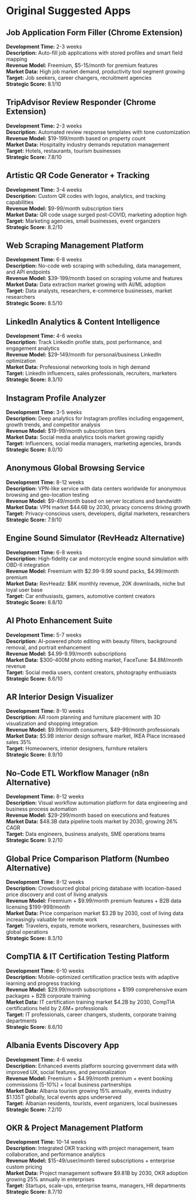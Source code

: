 # Original Suggested Apps

## Job Application Form Filler (Chrome Extension)
**Development Time:** 2-3 weeks  
**Description:** Auto-fill job applications with stored profiles and smart field mapping  
**Revenue Model:** Freemium, $5-15/month for premium features  
**Market Data:** High job market demand, productivity tool segment growing  
**Target:** Job seekers, career changers, recruitment agencies  
**Strategic Score:** 8.1/10

## TripAdvisor Review Responder (Chrome Extension)
**Development Time:** 2-3 weeks  
**Description:** Automated review response templates with tone customization  
**Revenue Model:** $19-199/month based on property count  
**Market Data:** Hospitality industry demands reputation management  
**Target:** Hotels, restaurants, tourism businesses  
**Strategic Score:** 7.8/10

## Artistic QR Code Generator + Tracking
**Development Time:** 3-4 weeks  
**Description:** Custom QR codes with logos, analytics, and tracking capabilities  
**Revenue Model:** $9-99/month subscription tiers  
**Market Data:** QR code usage surged post-COVID, marketing adoption high  
**Target:** Marketing agencies, small businesses, event organizers  
**Strategic Score:** 8.2/10

## Web Scraping Management Platform
**Development Time:** 6-8 weeks  
**Description:** No-code web scraping with scheduling, data management, and API endpoints  
**Revenue Model:** $39-199/month based on scraping volume and features  
**Market Data:** Data extraction market growing with AI/ML adoption  
**Target:** Data analysts, researchers, e-commerce businesses, market researchers  
**Strategic Score:** 8.5/10

## LinkedIn Analytics & Content Intelligence
**Development Time:** 4-6 weeks  
**Description:** Track LinkedIn profile stats, post performance, and engagement analytics  
**Revenue Model:** $29-149/month for personal/business LinkedIn optimization  
**Market Data:** Professional networking tools in high demand  
**Target:** LinkedIn influencers, sales professionals, recruiters, marketers  
**Strategic Score:** 8.3/10

## Instagram Profile Analyzer
**Development Time:** 3-5 weeks  
**Description:** Deep analytics for Instagram profiles including engagement, growth trends, and competitor analysis  
**Revenue Model:** $19-99/month subscription tiers  
**Market Data:** Social media analytics tools market growing rapidly  
**Target:** Influencers, social media managers, marketing agencies, brands  
**Strategic Score:** 8.0/10

## Anonymous Global Browsing Service
**Development Time:** 8-12 weeks  
**Description:** VPN-like service with data centers worldwide for anonymous browsing and geo-location testing  
**Revenue Model:** $9-49/month based on server locations and bandwidth  
**Market Data:** VPN market $44.6B by 2030, privacy concerns driving growth  
**Target:** Privacy-conscious users, developers, digital marketers, researchers  
**Strategic Score:** 7.9/10

## Engine Sound Simulator (RevHeadz Alternative)
**Development Time:** 6-8 weeks  
**Description:** High-fidelity car and motorcycle engine sound simulation with OBD-II integration  
**Revenue Model:** Freemium with $2.99-9.99 sound packs, $4.99/month premium  
**Market Data:** RevHeadz: $8K monthly revenue, 20K downloads, niche but loyal user base  
**Target:** Car enthusiasts, gamers, automotive content creators  
**Strategic Score:** 6.8/10

## AI Photo Enhancement Suite
**Development Time:** 5-7 weeks  
**Description:** AI-powered photo editing with beauty filters, background removal, and portrait enhancement  
**Revenue Model:** $4.99-9.99/month subscriptions  
**Market Data:** $300-400M photo editing market, FaceTune: $4.8M/month revenue  
**Target:** Social media users, content creators, photography enthusiasts  
**Strategic Score:** 8.6/10

## AR Interior Design Visualizer
**Development Time:** 8-10 weeks  
**Description:** AR room planning and furniture placement with 3D visualization and shopping integration  
**Revenue Model:** $9.99/month consumers, $49-99/month professionals  
**Market Data:** $5.9B interior design software market, IKEA Place increased sales 35%  
**Target:** Homeowners, interior designers, furniture retailers  
**Strategic Score:** 8.9/10

## No-Code ETL Workflow Manager (n8n Alternative)
**Development Time:** 8-12 weeks  
**Description:** Visual workflow automation platform for data engineering and business process automation  
**Revenue Model:** $29-299/month based on executions and features  
**Market Data:** $48.3B data pipeline tools market by 2030, growing 26% CAGR  
**Target:** Data engineers, business analysts, SME operations teams  
**Strategic Score:** 9.2/10

## Global Price Comparison Platform (Numbeo Alternative)
**Development Time:** 8-12 weeks  
**Description:** Crowdsourced global pricing database with location-based price discovery and cost of living analysis  
**Revenue Model:** Freemium + $9.99/month premium features + B2B data licensing $199-999/month  
**Market Data:** Price comparison market $3.2B by 2030, cost of living data increasingly valuable for remote work  
**Target:** Travelers, expats, remote workers, researchers, businesses with global operations  
**Strategic Score:** 8.3/10

## CompTIA & IT Certification Testing Platform
**Development Time:** 6-10 weeks  
**Description:** Mobile-optimized certification practice tests with adaptive learning and progress tracking  
**Revenue Model:** $29.99/month subscriptions + $199 comprehensive exam packages + B2B corporate training  
**Market Data:** IT certification training market $4.2B by 2030, CompTIA certifications held by 2.6M+ professionals  
**Target:** IT professionals, career changers, students, corporate training departments  
**Strategic Score:** 8.6/10

## Albania Events Discovery App
**Development Time:** 4-6 weeks  
**Description:** Enhanced events platform sourcing government data with improved UX, social features, and personalization  
**Revenue Model:** Freemium + $4.99/month premium + event booking commissions (5-10%) + local business partnerships  
**Market Data:** Albania tourism growing 15% annually, events industry $1.135T globally, local events apps underserved  
**Target:** Albanian residents, tourists, event organizers, local businesses  
**Strategic Score:** 7.2/10

## OKR & Project Management Platform
**Development Time:** 10-14 weeks  
**Description:** Integrated OKR tracking with project management, team collaboration, and performance analytics  
**Revenue Model:** $15-49/user/month tiered subscriptions + enterprise custom pricing  
**Market Data:** Project management software $9.81B by 2030, OKR adoption growing 25% annually in enterprises  
**Target:** Startups, scale-ups, enterprise teams, managers, HR departments  
**Strategic Score:** 8.7/10